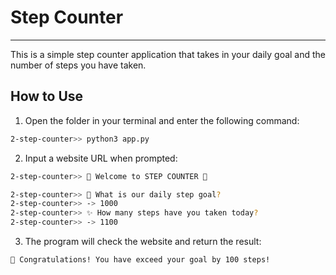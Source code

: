 # Step Counter
---

This is a simple step counter application that takes in your daily goal and the number of steps you have taken.

## How to Use

1. Open the folder in your terminal and enter the following command:
```bash
2-step-counter>> python3 app.py
```

2. Input a website URL when prompted:
```bash
2-step-counter>> 🏃 Welcome to STEP COUNTER 🏃

2-step-counter>> 🤷 What is our daily step goal?
2-step-counter>> -> 1000
2-step-counter>> ✨ How many steps have you taken today?
2-step-counter>> -> 1100 
```

3. The program will check the website and return the result:
```bash
🎉 Congratulations! You have exceed your goal by 100 steps!
```
